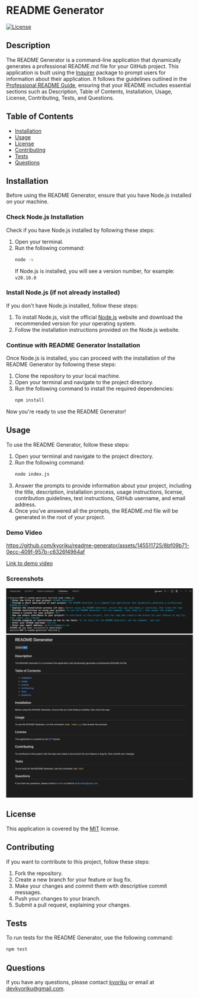 # README Generator

[![License](https://img.shields.io/badge/License-MIT-blue.svg)](https://opensource.org/licenses/MIT)

## Description
The README Generator is a command-line application that dynamically generates a professional README.md file for your GitHub project. This application is built using the [Inquirer](https://www.npmjs.com/package/inquirer/v/8.2.4) package to prompt users for information about their application. It follows the guidelines outlined in the [Professional README Guide](https://coding-boot-camp.github.io/full-stack/github/professional-readme-guide), ensuring that your README includes essential sections such as Description, Table of Contents, Installation, Usage, License, Contributing, Tests, and Questions.

## Table of Contents
- [Installation](#installation)
- [Usage](#usage)
- [License](#license)
- [Contributing](#contributing)
- [Tests](#tests)
- [Questions](#questions)

## Installation
Before using the README Generator, ensure that you have Node.js installed on your machine.

### Check Node.js Installation
Check if you have Node.js installed by following these steps:

1. Open your terminal.
2. Run the following command:
    ```bash
    node -v
    ``` 
    If Node.js is installed, you will see a version number, for example: ` v20.10.0 `

### Install Node.js (if not already installed)
If you don't have Node.js installed, follow these steps:

1. To install Node.js, visit the official [Node.js](https://nodejs.org/) website and download the recommended version for your operating system.
2. Follow the installation instructions provided on the Node.js website.

### Continue with README Generator Installation
Once Node.js is installed, you can proceed with the installation of the README Generator by following these steps:

1. Clone the repository to your local machine.
2. Open your terminal and navigate to the project directory.
3. Run the following command to install the required dependencies:
    ```bash
    npm install
    ```
Now you're ready to use the README Generator!

## Usage
To use the README Generator, follow these steps:

1. Open your terminal and navigate to the project directory.
2. Run the following command:
    ```bash
    node index.js
    ```
3. Answer the prompts to provide information about your project, including the title, description, installation process, usage instructions, license, contribution guidelines, test instructions, GitHub username, and email address.
4. Once you've answered all the prompts, the README.md file will be generated in the root of your project.

### Demo Video 

https://github.com/kyoriku/readme-generator/assets/145511725/8bf09b71-0ecc-409f-957b-c6326f4964af

[Link to demo video](https://drive.google.com/file/d/1NNMy_CNtfVe0ny3bkDut3tGq-ukWLq4C/view?usp=sharing)

### Screenshots
![Screenshot1](assets/images/readme-generator-1.png)
![Screenshot2](assets/images/readme-generator-2.png)

## License
This application is covered by the [MIT](https://opensource.org/licenses/MIT) license.

## Contributing
If you want to contribute to this project, follow these steps:

1. Fork the repository.
2. Create a new branch for your feature or bug fix.
3. Make your changes and commit them with descriptive commit messages.
4. Push your changes to your branch.
5. Submit a pull request, explaining your changes.

## Tests
To run tests for the README Generator, use the following command:
```bash
npm test
```

## Questions
If you have any questions, please contact [kyoriku](https://github.com/kyoriku) or email at devkyoriku@gmail.com.
